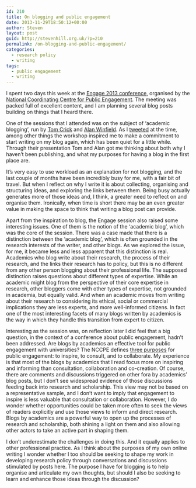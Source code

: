 ```yaml
---
id: 210
title: On blogging and public engagement
date: 2013-11-29T18:50:12+00:00
author: Steven
layout: post
guid: http://stevenhill.org.uk/?p=210
permalink: /on-blogging-and-public-engagement/
categories:
  - research policy
  - writing
tags:
  - public engagement
  - writing
---
```

I spent two days this week at the [Engage 2013 conference](http://www.publicengagement.ac.uk/news-and-events/events/engage2013), organised by the [National Coordinating Centre for Public Engagement](http://www.publicengagement.ac.uk/). The meeting was packed full of excellent content, and I am planning several blog posts building on things that I heard there.

One of the sessions that I attended was on the subject of &#8216;academic blogging&#8217;, run by [Tom Crick](http://drtomcrick.com/) and [Alan Winfield](http://alanwinfield.blogspot.co.uk/). As I [tweeted](https://twitter.com/stevenhill/status/405720609570955264) at the time, among other things the workshop inspired me to make a commitment to start writing on my blog again, which has been quiet for a little while. Through their presentation Tom and Alan got me thinking about both why I haven&#8217;t been publishing, and what my purposes for having a blog in the first place are.

It&#8217;s very easy to use workload as an explanation for not blogging, and the last couple of months have been incredibly busy for me, with a fair bit of travel. But when I reflect on why I write it is about collecting, organising and structuring ideas, and exploring the links between them. Being busy actually generates more of those ideas and, I think, a greater need to reflect on and organise them. Ironically, when time is short there may be an even greater value in making the space to think that writing a blog post can provide.

Apart from the inspiration to blog, the Engage session also raised some interesting issues. One of them is the notion of the &#8216;academic blog&#8217;, which was the core of the session. There was a case made that there is a distinction between the &#8216;academic blog&#8217;, which is often grounded in the research interests of the writer, and other blogs. As we explored the issue, for me, it became less and less apparent that this distinction is real. Academics who blog write about their research, the process of their research, and the links their research has to policy, but this is no different from any other person blogging about their professional life. The supposed distinction raises questions about different types of expertise. While an academic might blog from the perspective of their core expertise in research, other bloggers come with other types of expertise, not grounded in academia, but equally valid. And when an academic moves from writing about their research to considering its ethical, social or commercial implications they are less experts, and more well-informed citizens. In fact one of the most interesting facets of many blogs written by academics is the way in which they handle this transition from expert to citizen.

Interesting as the session was, on reflection later I did feel that a big question, in the context of a conference about public engagement, hadn&#8217;t been addressed. Are blogs by academics an effective tool for public engagement with universities? The NCCPE defines [three purposes](http://www.publicengagement.ac.uk/what/purposes-of-engagement) for public engagement: to inspire, to consult, and to collaborate. My experience is that most of the blogs by academics that I read focus more on inspiring and informing than consultation, collaboration and co-creation. Of course, there are comments and discussions triggered on other fora by academics&#8217; blog posts, but I don&#8217;t see widespread evidence of those discussions feeding back into research and scholarship. This view may not be based on a representative sample, and I don&#8217;t want to imply that engagement to inspire is less valuable that consultation or collaboration. However, I do wonder whether opportunities could be taken more often to seek the views of readers explicitly and use those views to inform and direct research. Blogs by academics are a powerful way to open up the processes of research and scholarship, both shining a light on them and also allowing other actors to take an active part in shaping them.

I don&#8217;t underestimate the challenges in doing this. And it equally applies to other professional practice. As I think about the purposes of my own online writing I wonder whether I too should be seeking to shape my work in developing research policy through conversations and discussions stimulated by posts here. The purpose I have for blogging is to help organise and articulate my own thoughts, but should I also be seeking to learn and enhance those ideas through the discussion?
